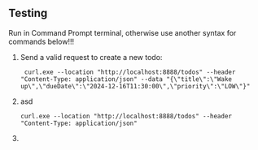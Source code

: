 
## Testing
Run in Command Prompt terminal, otherwise use another syntax for commands below!!!
1. Send a valid request to create a new todo:
   ```shell
    curl.exe --location "http://localhost:8888/todos" --header "Content-Type: application/json" --data "{\"title\":\"Wake up\",\"dueDate\":\"2024-12-16T11:30:00\",\"priority\":\"LOW\"}"
    ```
2. asd

    ```shell
    curl.exe --location "http://localhost:8888/todos" --header "Content-Type: application/json"
    ```
3. 